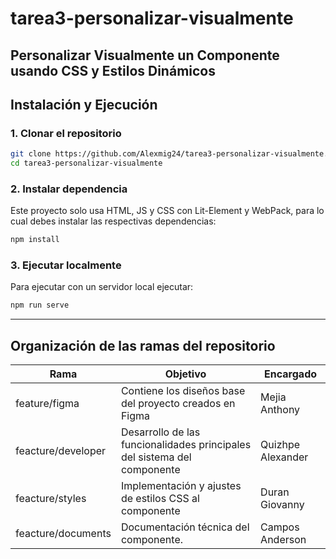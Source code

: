 # tarea3-personalizar-visualmente
Personalizar Visualmente un Componente usando CSS y Estilos Dinámicos
---
## Instalación y Ejecución

### 1. Clonar el repositorio

```bash
git clone https://github.com/Alexmig24/tarea3-personalizar-visualmente.git
cd tarea3-personalizar-visualmente
```

### 2. Instalar dependencia

Este proyecto solo usa HTML, JS y CSS con Lit-Element y WebPack, para lo cual debes instalar las respectivas dependencias:

```bash
npm install
```

### 3. Ejecutar localmente

Para ejecutar con un servidor local ejecutar:

```bash
npm run serve
```
---
## Organización de las ramas del repositorio
| Rama | Objetivo | Encargado |
|--------------|--------------|--------------|
| feature/figma | Contiene los diseños base del proyecto creados en Figma | Mejia Anthony |
| feacture/developer | Desarrollo de las funcionalidades principales del sistema del componente | Quizhpe Alexander |
| feacture/styles | Implementación y ajustes de estilos CSS al componente | Duran Giovanny |
| feacture/documents | Documentación técnica del componente. | Campos Anderson |
